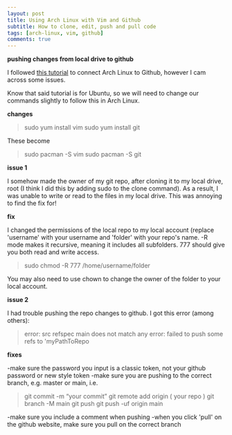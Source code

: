 ```yaml
---
layout: post
title: Using Arch Linux with Vim and Github
subtitle: How to clone, edit, push and pull code
tags: [arch-linux, vim, github]
comments: true
---
```


**pushing changes from local drive to github**

I followed [this tutorial](https://medium.com/@cbates255/push-and-pull-with-github-repos-and-the-vim-editor-265ad24c9144) to connect Arch Linux to Github, however I cam across some issues.

Know that said tutorial is for Ubuntu, so we will need to change our commands slightly to follow this in Arch Linux.

**changes**

>sudo yum install vim
>sudo yum install git

These become

>sudo pacman -S vim
>sudo pacman -S git

**issue 1**

I somehow made the owner of my git repo, after cloning it to my local drive, root (I think I did this by adding sudo to the clone command). As a result, I was unable to write or read to the files in my local drive. This was annoying to find the fix for!

**fix**

I changed the permissions of the local repo to my local account (replace 'username' with your username and 'folder' with your repo's name. -R mode makes it recursive, meaning it includes all subfolders. 777 should give you both read and write access.

>sudo chmod -R 777 /home/username/folder

You may also need to use chown to change the owner of the folder to your local account.

**issue 2**

I had trouble pushing the repo changes to github. I got this error (among others):

>error: src refspec main does not match any
>error: failed to push some refs to 'myPathToRepo

**fixes**

-make sure the password you input is a classic token, not your github password or new style token
-make sure you are pushing to the correct branch, e.g. master or main, i.e.

>git commit -m “your commit”
>git remote add origin ( your repo )
>git branch -M main 
>git push
>git push -uf origin main 

-make sure you include a comment when pushing
-when you click 'pull' on the github website, make sure you pull on the correct branch
